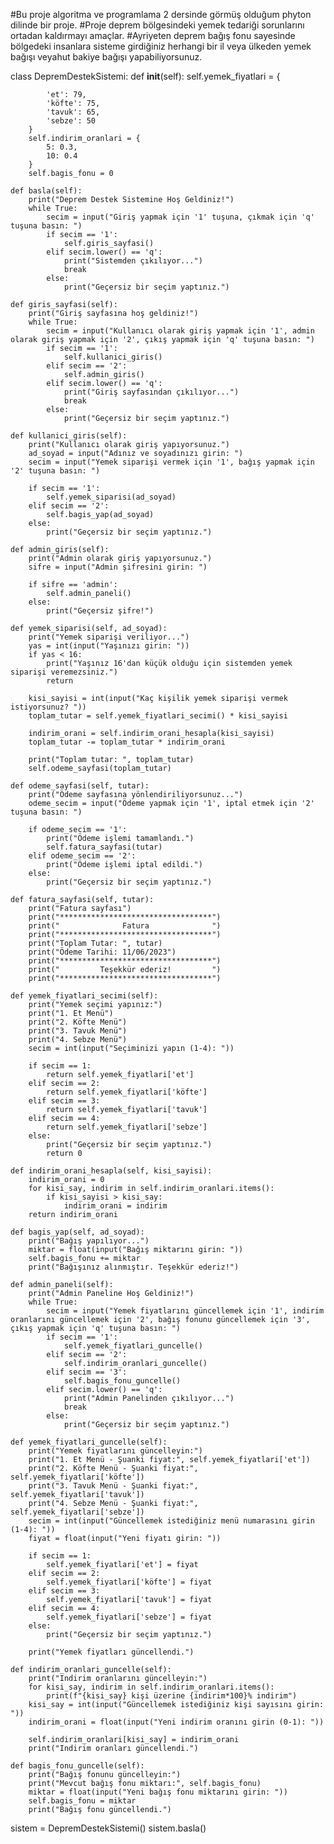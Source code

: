 #Bu proje algoritma ve programlama 2 dersinde görmüş olduğum phyton dilinde bir proje.
#Proje deprem bölgesindeki yemek tedariği sorunlarını ortadan kaldırmayı amaçlar.
#Ayriyeten deprem bağış fonu sayesinde bölgedeki insanlara sisteme girdiğiniz herhangi bir il veya ülkeden yemek bağışı veyahut bakiye bağışı yapabiliyorsunuz.

class DepremDestekSistemi:
    def __init__(self):
        self.yemek_fiyatlari = {
                            
            'et': 79,
            'köfte': 75,
            'tavuk': 65,
            'sebze': 50
        }
        self.indirim_oranlari = {
            5: 0.3,
            10: 0.4
        }
        self.bagis_fonu = 0

    def basla(self):
        print("Deprem Destek Sistemine Hoş Geldiniz!")
        while True:
            secim = input("Giriş yapmak için '1' tuşuna, çıkmak için 'q' tuşuna basın: ")
            if secim == '1':
                self.giris_sayfasi()
            elif secim.lower() == 'q':
                print("Sistemden çıkılıyor...")
                break
            else:
                print("Geçersiz bir seçim yaptınız.")

    def giris_sayfasi(self):
        print("Giriş sayfasına hoş geldiniz!")
        while True:
            secim = input("Kullanıcı olarak giriş yapmak için '1', admin olarak giriş yapmak için '2', çıkış yapmak için 'q' tuşuna basın: ")
            if secim == '1':
                self.kullanici_giris()
            elif secim == '2':
                self.admin_giris()
            elif secim.lower() == 'q':
                print("Giriş sayfasından çıkılıyor...")
                break
            else:
                print("Geçersiz bir seçim yaptınız.")

    def kullanici_giris(self):
        print("Kullanıcı olarak giriş yapıyorsunuz.")
        ad_soyad = input("Adınız ve soyadınızı girin: ")
        secim = input("Yemek siparişi vermek için '1', bağış yapmak için '2' tuşuna basın: ")

        if secim == '1':
            self.yemek_siparisi(ad_soyad)
        elif secim == '2':
            self.bagis_yap(ad_soyad)
        else:
            print("Geçersiz bir seçim yaptınız.")

    def admin_giris(self):
        print("Admin olarak giriş yapıyorsunuz.")
        sifre = input("Admin şifresini girin: ")

        if sifre == 'admin':
            self.admin_paneli()
        else:
            print("Geçersiz şifre!")

    def yemek_siparisi(self, ad_soyad):
        print("Yemek siparişi veriliyor...")
        yas = int(input("Yaşınızı girin: "))
        if yas < 16:
            print("Yaşınız 16'dan küçük olduğu için sistemden yemek siparişi veremezsiniz.")
            return

        kisi_sayisi = int(input("Kaç kişilik yemek siparişi vermek istiyorsunuz? "))
        toplam_tutar = self.yemek_fiyatlari_secimi() * kisi_sayisi

        indirim_orani = self.indirim_orani_hesapla(kisi_sayisi)
        toplam_tutar -= toplam_tutar * indirim_orani

        print("Toplam tutar: ", toplam_tutar)
        self.odeme_sayfasi(toplam_tutar)

    def odeme_sayfasi(self, tutar):
        print("Ödeme sayfasına yönlendiriliyorsunuz...")
        odeme_secim = input("Ödeme yapmak için '1', iptal etmek için '2' tuşuna basın: ")

        if odeme_secim == '1':
            print("Ödeme işlemi tamamlandı.")
            self.fatura_sayfasi(tutar)
        elif odeme_secim == '2':
            print("Ödeme işlemi iptal edildi.")
        else:
            print("Geçersiz bir seçim yaptınız.")

    def fatura_sayfasi(self, tutar):
        print("Fatura sayfası")
        print("**********************************")
        print("              Fatura              ")
        print("**********************************")
        print("Toplam Tutar: ", tutar)
        print("Ödeme Tarihi: 11/06/2023")
        print("**********************************")
        print("         Teşekkür ederiz!         ")
        print("**********************************")

    def yemek_fiyatlari_secimi(self):
        print("Yemek seçimi yapınız:")
        print("1. Et Menü")
        print("2. Köfte Menü")
        print("3. Tavuk Menü")
        print("4. Sebze Menü")
        secim = int(input("Seçiminizi yapın (1-4): "))

        if secim == 1:
            return self.yemek_fiyatlari['et']
        elif secim == 2:
            return self.yemek_fiyatlari['köfte']
        elif secim == 3:
            return self.yemek_fiyatlari['tavuk']
        elif secim == 4:
            return self.yemek_fiyatlari['sebze']
        else:
            print("Geçersiz bir seçim yaptınız.")
            return 0

    def indirim_orani_hesapla(self, kisi_sayisi):
        indirim_orani = 0
        for kisi_say, indirim in self.indirim_oranlari.items():
            if kisi_sayisi > kisi_say:
                indirim_orani = indirim
        return indirim_orani

    def bagis_yap(self, ad_soyad):
        print("Bağış yapılıyor...")
        miktar = float(input("Bağış miktarını girin: "))
        self.bagis_fonu += miktar
        print("Bağışınız alınmıştır. Teşekkür ederiz!")

    def admin_paneli(self):
        print("Admin Paneline Hoş Geldiniz!")
        while True:
            secim = input("Yemek fiyatlarını güncellemek için '1', indirim oranlarını güncellemek için '2', bağış fonunu güncellemek için '3', çıkış yapmak için 'q' tuşuna basın: ")
            if secim == '1':
                self.yemek_fiyatlari_guncelle()
            elif secim == '2':
                self.indirim_oranlari_guncelle()
            elif secim == '3':
                self.bagis_fonu_guncelle()
            elif secim.lower() == 'q':
                print("Admin Panelinden çıkılıyor...")
                break
            else:
                print("Geçersiz bir seçim yaptınız.")

    def yemek_fiyatlari_guncelle(self):
        print("Yemek fiyatlarını güncelleyin:")
        print("1. Et Menü - Şuanki fiyat:", self.yemek_fiyatlari['et'])
        print("2. Köfte Menü - Şuanki fiyat:", self.yemek_fiyatlari['köfte'])
        print("3. Tavuk Menü - Şuanki fiyat:", self.yemek_fiyatlari['tavuk'])
        print("4. Sebze Menü - Şuanki fiyat:", self.yemek_fiyatlari['sebze'])
        secim = int(input("Güncellemek istediğiniz menü numarasını girin (1-4): "))
        fiyat = float(input("Yeni fiyatı girin: "))

        if secim == 1:
            self.yemek_fiyatlari['et'] = fiyat
        elif secim == 2:
            self.yemek_fiyatlari['köfte'] = fiyat
        elif secim == 3:
            self.yemek_fiyatlari['tavuk'] = fiyat
        elif secim == 4:
            self.yemek_fiyatlari['sebze'] = fiyat
        else:
            print("Geçersiz bir seçim yaptınız.")

        print("Yemek fiyatları güncellendi.")

    def indirim_oranlari_guncelle(self):
        print("Indirim oranlarını güncelleyin:")
        for kisi_say, indirim in self.indirim_oranlari.items():
            print(f"{kisi_say} kişi üzerine {indirim*100}% indirim")
        kisi_say = int(input("Güncellemek istediğiniz kişi sayısını girin: "))
        indirim_orani = float(input("Yeni indirim oranını girin (0-1): "))

        self.indirim_oranlari[kisi_say] = indirim_orani
        print("Indirim oranları güncellendi.")

    def bagis_fonu_guncelle(self):
        print("Bağış fonunu güncelleyin:")
        print("Mevcut bağış fonu miktarı:", self.bagis_fonu)
        miktar = float(input("Yeni bağış fonu miktarını girin: "))
        self.bagis_fonu = miktar
        print("Bağış fonu güncellendi.")



sistem = DepremDestekSistemi()
sistem.basla()
